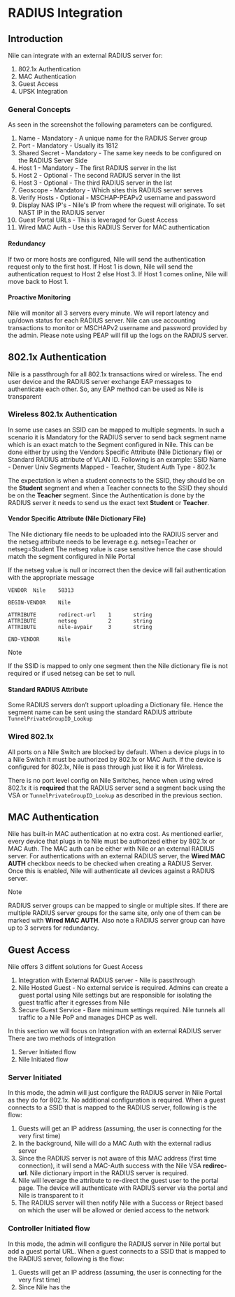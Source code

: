 # RADIUS Integration

## Introduction

Nile can integrate with an external RADIUS server for:
1. 802.1x Authentication
2. MAC Authentication
3. Guest Access
4. UPSK Integration

### General Concepts
As seen in the screenshot the following parameters can be configured.
1. Name - Mandatory - A unique name for the RADIUS Server group
2. Port - Mandatory - Usually its 1812
3. Shared Secret - Mandatory - The same key needs to be configured on the RADIUS Server Side
4. Host 1 - Mandatory - The first RADIUS server in the list
5. Host 2 - Optional - The second RADIUS server in the list
6. Host 3 - Optional - The third RADIUS server in the list
7. Geoscope - Mandatory - Which sites this RADIUS server serves
8. Verify Hosts - Optional - MSCHAP-PEAPv2 username and password
9. Display NAS IP's - Nile's IP from where the request will originate. To set NAST IP in the RADIUS server
10. Guest Portal URLs - This is leveraged for Guest Access
11. Wired MAC Auth - Use this RADIUS Server for MAC authentication

#### Redundancy
If two or more hosts are configured, Nile will send the authentication request only to the first host. If Host 1 is down, Nile will send the authentication request to Host 2 else Host 3. If Host 1 comes online, Nile will move back to Host 1.

#### Proactive Monitoring
Nile will monitor all 3 servers every minute. We will report latency and up/down status for each RADIUS server. Nile can use accounting transactions to monitor or MSCHAPv2 username and password provided by the admin. Please note using PEAP will fill up the logs on the RADIUS server.

## 802.1x Authentication
Nile is a passthrough for all 802.1x transactions wired or wireless. The end user device and the RADIUS server exchange EAP messages to authenticate each other. So, any EAP method can be used as Nile is transparent

### Wireless 802.1x Authentication
In some use cases an SSID can be mapped to multiple segments. In such a scenario it is Mandatory for the RADIUS server to send back segment name which is an exact match to the Segment configured in Nile. This can be done either by using the Vendors Specific Attribute (Nile Dictionary file) or Standard RADIUS attribute of VLAN ID. Following is an example:
SSID Name - Denver Univ
Segments Mapped - Teacher, Student
Auth Type - 802.1x

The expectation is when a student connects to the SSID, they should be on the **Student** segment and when a Teacher connects to the SSID they should be on the **Teacher** segment. Since the Authentication is done by the RADIUS server it needs to send us the exact text **Student** or **Teacher**.

#### Vendor Specific Attribute (Nile Dictionary File)
The Nile dictionary file needs to be uploaded into the RADIUS server and the netseg attribute needs to be leverage e.g. netseg=Teacher or netseg=Student
The netseg value is case sensitive hence the case should match the segment configured in Nile Portal

If the netseg value is null or incorrect then the device will fail authentication with the appropriate message

```
VENDOR  Nile    58313

BEGIN-VENDOR    Nile

ATTRIBUTE       redirect-url    1       string
ATTRIBUTE       netseg          2       string
ATTRIBUTE       nile-avpair     3       string

END-VENDOR      Nile
```

>[!NOTE]  
>If the SSID is mapped to only one segment then the Nile dictionary file is not required or if used netseg can be set to null.

#### Standard RADIUS Attribute
Some RADIUS servers don’t support uploading a Dictionary file. Hence the segment name can be sent using the standard RADIUS attribute `TunnelPrivateGroupID_Lookup`

### Wired 802.1x
All ports on a Nile Switch are blocked by default. When a device plugs in to a Nile Switch it must be authorized by 802.1x or MAC Auth. If the device is configured for 802.1x, Nile is pass through just like it is for Wireless. 

There is no port level config on Nile Switches, hence when using wired 802.1x it is **required** that the RADIUS server send a segment back using the VSA or  `TunnelPrivateGroupID_Lookup` as described in the previous section. 

## MAC Authentication
Nile has built-in MAC authentication at no extra cost. As mentioned earlier, every device that plugs in to Nile must be authorized either by 802.1x or MAC Auth. The MAC auth can be either with Nile or an external RADIUS server. For authentications with an external RADIUS server, the **Wired MAC AUTH** checkbox needs to be checked when creating a RADIUS Server. Once this is enabled, Nile will authenticate all devices against a RADIUS server.

>[!NOTE]  
>RADIUS server groups can be mapped to single or multiple sites. If there are multiple RADIUS server groups for the same site, only one of them can be marked with **Wired MAC AUTH**. Also note a RADIUS server group can have up to 3 servers for redundancy.

## Guest Access
Nile offers 3 diffent solutions for Guest Access
1. Integration with External RADIUS server - Nile is passthrough
2. Nile Hosted Guest - No external service is required. Admins can create a guest portal using Nile settings but are responsible for isolating the guest traffic after it egresses from Nile
3. Secure Guest Service - Bare minimum settings required. Nile tunnels all traffic to a Nile PoP and manages DHCP as well.

In this section we will focus on Integration with an external RADIUS server
There are two methods of integration
1. Server Initiated flow
2. Nile Initiated flow

### Server Initiated
In this mode, the admin will just configure the RADIUS server in Nile Portal as they do for 802.1x. No additional configuration is required. When a guest connects to a SSID that is mapped to the RADIUS server, following is the flow:
1. Guests will get an IP address (assuming, the user is connecting for the very first time)
2. In the background, Nile will do a MAC Auth with the external radius server
3. Since the RADIUS server is not aware of this MAC address (first time connection), it will send a MAC-Auth success with the Nile VSA **redirec-url**. Nile dictionary import in the RADIUS server is required.
4. Nile will leverage the attribute to re-direct the guest user to the portal page. The device will authenticate with RADIUS server via the portal and Nile is transparent to it
5. The RADIUS server will then notify Nile with a Success or Reject based on which the user will be allowed or denied access to the network

### Controller Initiated flow
In this mode, the admin will configure the RADIUS server in Nile portal but add a guest portal URL.  When a guest connects to a SSID that is mapped to the RADIUS server, following is the flow:
1. Guests will get an IP address (assuming, the user is connecting for the very first time)
2. Since Nile has the 